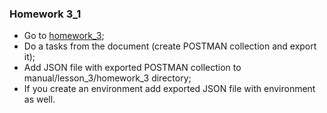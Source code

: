 ### Homework 3_1
- Go to [homework_3](https://docs.google.com/document/d/1L8UlTDZpWgllowqX6yegMNCgC0gFHiwskYPvwfxA2es/edit?usp=sharing);
- Do a tasks from the document (create POSTMAN collection and export it);
- Add JSON file with exported POSTMAN collection to manual/lesson_3/homework_3 directory;
- If you create an environment add exported JSON file with environment as well.